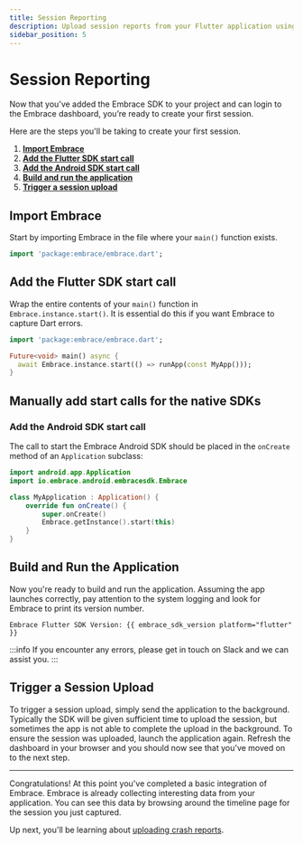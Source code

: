 ```yaml
---
title: Session Reporting
description: Upload session reports from your Flutter application using the Embrace SDK
sidebar_position: 5
---
```


# Session Reporting

Now that you’ve added the Embrace SDK to your project and can login to the Embrace dashboard, you’re ready to create your first session.

Here are the steps you'll be taking to create your first session.

1. [**Import Embrace**](#import-embrace)
2. [**Add the Flutter SDK start call**](#add-the-flutter-sdk-start-call)
3. [**Add the Android SDK start call**](#add-the-android-sdk-start-call)
4. [**Build and run the application**](#build-and-run-the-application)
5. [**Trigger a session upload**](#trigger-a-session-upload)

## Import Embrace

Start by importing Embrace in the file where your `main()` function exists.

```dart
import 'package:embrace/embrace.dart';
```

## Add the Flutter SDK start call

Wrap the entire contents of your `main()` function in `Embrace.instance.start()`. It is essential do this if you want Embrace to capture Dart errors.

```dart
import 'package:embrace/embrace.dart';

Future<void> main() async {
  await Embrace.instance.start(() => runApp(const MyApp()));
}
```

## Manually add start calls for the native SDKs

### Add the Android SDK start call

The call to start the Embrace Android SDK should be placed in the `onCreate` method of an `Application` subclass:

```kotlin
import android.app.Application
import io.embrace.android.embracesdk.Embrace

class MyApplication : Application() {
    override fun onCreate() {
        super.onCreate()
        Embrace.getInstance().start(this)
    }
}
```

## Build and Run the Application

Now you're ready to build and run the application. Assuming the app launches correctly,
pay attention to the system logging and look for Embrace to print its version number.

```text
Embrace Flutter SDK Version: {{ embrace_sdk_version platform="flutter" }}
```

:::info
If you encounter any errors, please get in touch on Slack and we can assist you.
:::

## Trigger a Session Upload

To trigger a session upload, simply send the application to the background. Typically the SDK
will be given sufficient time to upload the session, but sometimes the app is not able to complete
the upload in the background. To ensure the session was uploaded, launch the application again.
Refresh the dashboard in your browser and you should now see that you've moved on to the next step.

---

Congratulations! At this point you've completed a basic integration of Embrace.
Embrace is already collecting interesting data from your application. You can
see this data by browsing around the timeline page for the session you just captured.

Up next, you'll be learning about [uploading crash reports](/flutter/integration/crash-reporting/).
